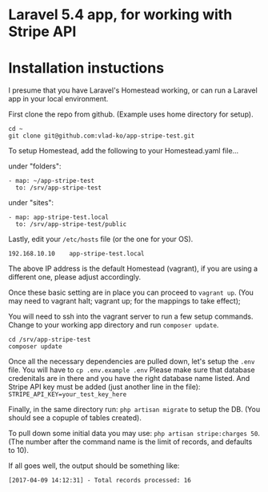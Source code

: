 # Laravel 5.4 app, for working with Stripe API

# Installation instuctions 

I presume that you have Laravel's Homestead working, or can run 
a Laravel app in your local environment.

First clone the repo from github. 
(Example uses home directory for setup).

```
cd ~
git clone git@github.com:vlad-ko/app-stripe-test.git
```

To setup Homestead, add the following to your Homestead.yaml file...

under "folders":
```
- map: ~/app-stripe-test
  to: /srv/app-stripe-test
```

under "sites":
```
- map: app-stripe-test.local
  to: /srv/app-stripe-test/public
```

Lastly, edit your ```/etc/hosts``` file (or the one for your OS).
```
192.168.10.10    app-stripe-test.local
```
The above IP address is the default Homestead (vagrant),
if you are using a different one, please adjust accordingly.

Once these basic setting are in place you can proceed to ```vagrant up```.
(You may need to vagrant halt; vagrant up; for the mappings to take effect);

You will need to ssh into the vagrant server to run a few setup commands.
Change to your working app directory and run ```composer update```.

```
cd /srv/app-stripe-test
composer update
```
Once all the necessary dependencies are pulled down, let's setup the ```.env``` file.
You will have to ```cp .env.example .env```
Please make sure that database credenitals are in there and you have the right database name listed.
And Stripe API key must be added (just another line in the file): ```STRIPE_API_KEY=your_test_key_here```

Finally, in the same directory run: ```php artisan migrate``` to setup the DB.
(You should see a copuple of tables created).

To pull down some initial data you may use: ```php artisan stripe:charges 50```.
(The number after the command name is the limit of records, and defaults to 10).

If all goes well, the output should be something like:
```
[2017-04-09 14:12:31] - Total records processed: 16
````
